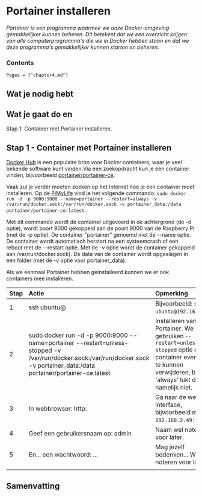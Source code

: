 # Portainer installeren

*Portainer is een programma waarmee we onze Docker-omgeving gemakkelijker kunnen beheren. Dit betekent dat we een overzicht krijgen van alle computerprogramma's die we in Docker hebben staan en dat we deze programma's gemakkelijker kunnen starten en beheren.*

### Contents

```@contents
Pages = ["chapter4.md"]
```

## Wat je nodig hebt


## Wat je gaat do en

Stap 1: Container met Portainer installeren.

## Stap 1 - Container met Portainer installeren

[Docker Hub](https://hub.docker.com/) is een populaire bron voor Docker containers, waar je veel bekende software kunt vinden.Via een zoekopdracht kun je een container vinden, bijvoorbeeld [portainer/portainer-ce](https://hub.docker.com/r/portainer/portainer-ce). 

Vaak zul je verder moeten zoeken op het Internet hoe je een container moet installeren. Op de [PiMyLife](https://pimylifeup.com/raspberry-pi-portainer/) vind je het volgende commando: `sudo docker run -d -p 9000:9000 --name=portainer --restart=always -v /var/run/docker.sock:/var/run/docker.sock -v portainer_data:/data portainer/portainer-ce:latest`.

Met dit commando wordt de container uitgevoerd in de achtergrond (de -d optie), wordt poort 9000 gekoppeld aan de poort 9000 van de Raspberry Pi (met de -p optie). De container "portainer" genoemd met de --name optie. De container wordt automatisch herstart na een systeemcrash of een reboot met de --restart optie. Met de -v optie wordt de container gekoppeld aan /var/run/docker.sock). De data van de container wordt opgeslagen in een folder (met de -v optie voor portainer_data).

Als we eenmaal Portainer hebben geinstalleerd kunnen we er ook containers mee installeren.

|Stap        | Actie      | Opmerking |
|:---------- | :---------- |:---------- |
| 1 | ssh ubuntu@<ip-adres Raspberry Pi> | Bijvoorbeeld: `ssh ubuntu@192.168.2.49`. |
| 2 | sudo docker run -d -p 9000:9000 --name=portainer --restart=unless-stopped -v /var/run/docker.sock:/var/run/docker.sock -v portainer_data:/data portainer/portainer-ce:latest | Installeren van Portainer. We gebruiken `--restart=unless-stopped` optie om de container eventueel te kunnen verwijderen, bij 'always' lukt dat namelijk niet.|
| 3 | In webbrowser: http:<ip-adres Raspberry Pi> | Ga naar de web interface, bijvoorbeeld met `192.168.2.49:9000`. |
| 4 | Geef een gebruikersnaam op: admin | Naam wel noteren voor later. |
| 5 | En... een wachtwoord: ... | Mag jezelf bedenken... Wel noteren voor later. |
||


## Samenvatting

